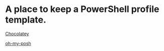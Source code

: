 # A place to keep a PowerShell profile template.

[Chocolatey](https://chocolatey.org/install)

[oh-my-posh](https://ohmyposh.dev/docs/installation/windows)
